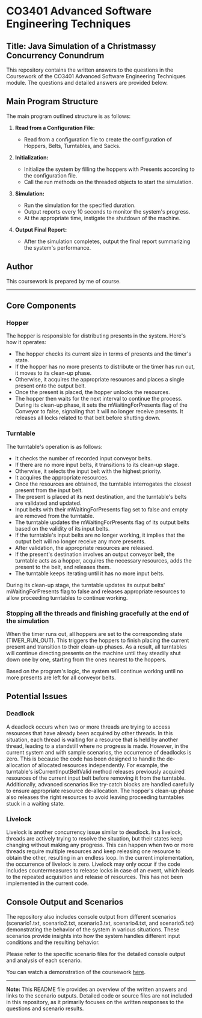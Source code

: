 # CO3401 Advanced Software Engineering Techniques

## Title: Java Simulation of a Christmassy Concurrency Conundrum

This repository contains the written answers to the questions in the Coursework of the CO3401 Advanced Software Engineering Techniques module. The questions and detailed answers are provided below.

## Main Program Structure

The main program outlined structure is as follows:

1. **Read from a Configuration File:**
   - Read from a configuration file to create the configuration of Hoppers, Belts, Turntables, and Sacks.

2. **Initialization:**
   - Initialize the system by filling the hoppers with Presents according to the configuration file.
   - Call the run methods on the threaded objects to start the simulation.

3. **Simulation:**
   - Run the simulation for the specified duration.
   - Output reports every 10 seconds to monitor the system's progress.
   - At the appropriate time, instigate the shutdown of the machine.

4. **Output Final Report:**
   - After the simulation completes, output the final report summarizing the system's performance.

## Author
This coursework is prepared by me of course.

---

## Core Components

### Hopper
The hopper is responsible for distributing presents in the system. Here's how it operates:

- The hopper checks its current size in terms of presents and the timer's state.
- If the hopper has no more presents to distribute or the timer has run out, it moves to its clean-up phase.
- Otherwise, it acquires the appropriate resources and places a single present onto the output belt.
- Once the present is placed, the hopper unlocks the resources.
- The hopper then waits for the next interval to continue the process.
During its clean-up phase, it sets the mWaitingForPresents flag of the Conveyor to false, signaling that it will no longer receive presents. It releases all locks related to that belt before shutting down.

### Turntable
The turntable's operation is as follows:

- It checks the number of recorded input conveyor belts.
- If there are no more input belts, it transitions to its clean-up stage.
- Otherwise, it selects the input belt with the highest priority.
- It acquires the appropriate resources.
- Once the resources are obtained, the turntable interrogates the closest present from the input belt.
- The present is placed at its next destination, and the turntable's belts are validated and updated.
- Input belts with their mWaitingForPresents flag set to false and empty are removed from the turntable.
- The turntable updates the mWaitingForPresents flag of its output belts based on the validity of its input belts.
- If the turntable's input belts are no longer working, it implies that the output belt will no longer receive any more presents.
- After validation, the appropriate resources are released.
- If the present's destination involves an output conveyor belt, the turntable acts as a hopper, acquires the necessary resources, adds the present to the belt, and releases them.
- The turntable keeps iterating until it has no more input belts.

During its clean-up stage, the turntable updates its output belts' mWaitingForPresents flag to false and releases appropriate resources to allow proceeding turntables to continue working.

### Stopping all the threads and finishing gracefully at the end of the simulation
When the timer runs out, all hoppers are set to the corresponding state (TIMER_RUN_OUT). This triggers the hoppers to finish placing the current present and transition to their clean-up phases. As a result, all turntables will continue directing presents on the machine until they steadily shut down one by one, starting from the ones nearest to the hoppers.

Based on the program's logic, the system will continue working until no more presents are left for all conveyor belts.


## Potential Issues

### Deadlock
A deadlock occurs when two or more threads are trying to access resources that have already been acquired by other threads. In this situation, each thread is waiting for a resource that is held by another thread, leading to a standstill where no progress is made. However, in the current system and with sample scenarios, the occurrence of deadlocks is zero. This is because the code has been designed to handle the de-allocation of allocated resources independently. For example, the turntable's isCurrentInputBeltValid method releases previously acquired resources of the current input belt before removing it from the turntable. Additionally, advanced scenarios like try-catch blocks are handled carefully to ensure appropriate resource de-allocation. The hopper's clean-up phase also releases the right resources to avoid leaving proceeding turntables stuck in a waiting state.

### Livelock
Livelock is another concurrency issue similar to deadlock. In a livelock, threads are actively trying to resolve the situation, but their states keep changing without making any progress. This can happen when two or more threads require multiple resources and keep releasing one resource to obtain the other, resulting in an endless loop. In the current implementation, the occurrence of livelock is zero. Livelock may only occur if the code includes countermeasures to release locks in case of an event, which leads to the repeated acquisition and release of resources. This has not been implemented in the current code.

## Console Output and Scenarios
The repository also includes console output from different scenarios (scenario1.txt, scenario2.txt, scenario3.txt, scenario4.txt, and scenario5.txt) demonstrating the behavior of the system in various situations. These scenarios provide insights into how the system handles different input conditions and the resulting behavior.

Please refer to the specific scenario files for the detailed console output and analysis of each scenario.

You can watch a demonstration of the coursework [here](https://youtu.be/3TzfokdHSVc).

---

**Note:** This README file provides an overview of the written answers and links to the scenario outputs. Detailed code or source files are not included in this repository, as it primarily focuses on the written responses to the questions and scenario results.
